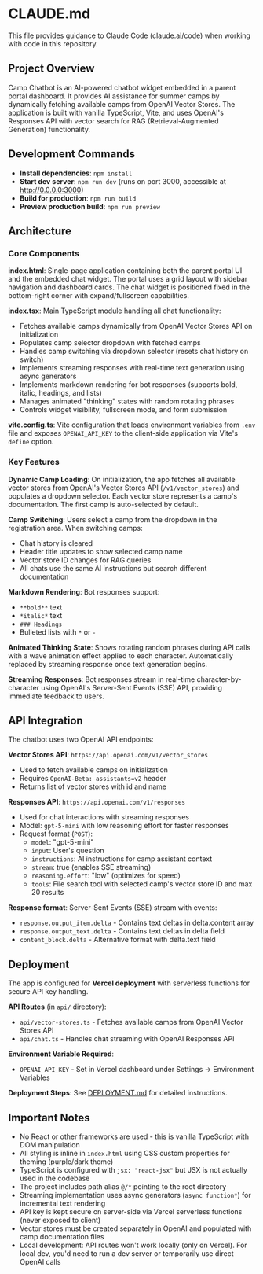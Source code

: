 # CLAUDE.md

This file provides guidance to Claude Code (claude.ai/code) when working with code in this repository.

## Project Overview

Camp Chatbot is an AI-powered chatbot widget embedded in a parent portal dashboard. It provides AI assistance for summer camps by dynamically fetching available camps from OpenAI Vector Stores. The application is built with vanilla TypeScript, Vite, and uses OpenAI's Responses API with vector search for RAG (Retrieval-Augmented Generation) functionality.

## Development Commands

- **Install dependencies**: `npm install`
- **Start dev server**: `npm run dev` (runs on port 3000, accessible at http://0.0.0.0:3000)
- **Build for production**: `npm run build`
- **Preview production build**: `npm run preview`

## Architecture

### Core Components

**index.html**: Single-page application containing both the parent portal UI and the embedded chat widget. The portal uses a grid layout with sidebar navigation and dashboard cards. The chat widget is positioned fixed in the bottom-right corner with expand/fullscreen capabilities.

**index.tsx**: Main TypeScript module handling all chat functionality:
- Fetches available camps dynamically from OpenAI Vector Stores API on initialization
- Populates camp selector dropdown with fetched camps
- Handles camp switching via dropdown selector (resets chat history on switch)
- Implements streaming responses with real-time text generation using async generators
- Implements markdown rendering for bot responses (supports bold, italic, headings, and lists)
- Manages animated "thinking" states with random rotating phrases
- Controls widget visibility, fullscreen mode, and form submission

**vite.config.ts**: Vite configuration that loads environment variables from `.env` file and exposes `OPENAI_API_KEY` to the client-side application via Vite's `define` option.

### Key Features

**Dynamic Camp Loading**: On initialization, the app fetches all available vector stores from OpenAI's Vector Stores API (`/v1/vector_stores`) and populates a dropdown selector. Each vector store represents a camp's documentation. The first camp is auto-selected by default.

**Camp Switching**: Users select a camp from the dropdown in the registration area. When switching camps:
- Chat history is cleared
- Header title updates to show selected camp name
- Vector store ID changes for RAG queries
- All chats use the same AI instructions but search different documentation

**Markdown Rendering**: Bot responses support:
- `**bold**` text
- `*italic*` text
- `### Headings`
- Bulleted lists with `*` or `-`

**Animated Thinking State**: Shows rotating random phrases during API calls with a wave animation effect applied to each character. Automatically replaced by streaming response once text generation begins.

**Streaming Responses**: Bot responses stream in real-time character-by-character using OpenAI's Server-Sent Events (SSE) API, providing immediate feedback to users.

## API Integration

The chatbot uses two OpenAI API endpoints:

**Vector Stores API**: `https://api.openai.com/v1/vector_stores`
- Used to fetch available camps on initialization
- Requires `OpenAI-Beta: assistants=v2` header
- Returns list of vector stores with id and name

**Responses API**: `https://api.openai.com/v1/responses`
- Used for chat interactions with streaming responses
- Model: `gpt-5-mini` with low reasoning effort for faster responses
- Request format (`POST`):
  - `model`: "gpt-5-mini"
  - `input`: User's question
  - `instructions`: AI instructions for camp assistant context
  - `stream`: true (enables SSE streaming)
  - `reasoning.effort`: "low" (optimizes for speed)
  - `tools`: File search tool with selected camp's vector store ID and max 20 results

**Response format**: Server-Sent Events (SSE) stream with events:
- `response.output_item.delta` - Contains text deltas in delta.content array
- `response.output_text.delta` - Contains text deltas in delta field
- `content_block.delta` - Alternative format with delta.text field

## Deployment

The app is configured for **Vercel deployment** with serverless functions for secure API key handling.

**API Routes** (in `api/` directory):
- `api/vector-stores.ts` - Fetches available camps from OpenAI Vector Stores API
- `api/chat.ts` - Handles chat streaming with OpenAI Responses API

**Environment Variable Required**:
- `OPENAI_API_KEY` - Set in Vercel dashboard under Settings → Environment Variables

**Deployment Steps**: See [DEPLOYMENT.md](DEPLOYMENT.md) for detailed instructions.

## Important Notes

- No React or other frameworks are used - this is vanilla TypeScript with DOM manipulation
- All styling is inline in `index.html` using CSS custom properties for theming (purple/dark theme)
- TypeScript is configured with `jsx: "react-jsx"` but JSX is not actually used in the codebase
- The project includes path alias `@/*` pointing to the root directory
- Streaming implementation uses async generators (`async function*`) for incremental text rendering
- API key is kept secure on server-side via Vercel serverless functions (never exposed to client)
- Vector stores must be created separately in OpenAI and populated with camp documentation files
- Local development: API routes won't work locally (only on Vercel). For local dev, you'd need to run a dev server or temporarily use direct OpenAI calls
